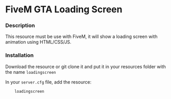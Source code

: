 # FiveM GTA Loading Screen

### Description
This resource must be use with FiveM, it will show a loading screen with animation using HTML/CSS/JS.

### Installation
Download the resource or git clone it and put it in your resources folder with the name `loadingscreen`

In your `server.cfg` file, add the resource:

```YML
    loadingscreen
```
